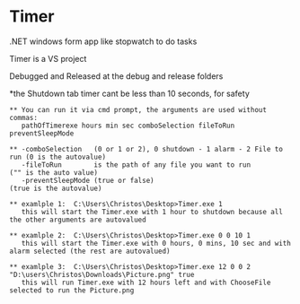 # Timer
.NET windows form app like stopwatch to do tasks

Timer is a VS project

Debugged and Released at the debug and release folders

*the Shutdown tab timer cant be less than 10 seconds, for safety

```
** You can run it via cmd prompt, the arguments are used without commas:
   pathOfTimerexe hours min sec comboSelection fileToRun preventSleepMode

** -comboSelection   (0 or 1 or 2), 0 shutdown - 1 alarm - 2 File to run (0 is the autovalue)
   -fileToRun        is the path of any file you want to run             ("" is the auto value)
   -preventSleepMode (true or false)                                     (true is the autovalue)
   
** examlple 1:  C:\Users\Christos\Desktop>Timer.exe 1
   this will start the Timer.exe with 1 hour to shutdown because all the other arguments are autovalued
   
** examlple 2:  C:\Users\Christos\Desktop>Timer.exe 0 0 10 1
   this will start the Timer.exe with 0 hours, 0 mins, 10 sec and with alarm selected (the rest are autovalued)
   
** examlple 3:  C:\Users\Christos\Desktop>Timer.exe 12 0 0 2 "D:\users\Christos\Downloads\Picture.png" true
   this will run Timer.exe with 12 hours left and with ChooseFile selected to run the Picture.png
